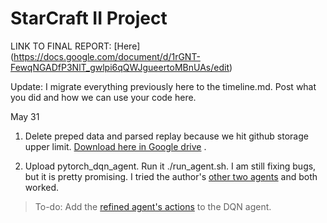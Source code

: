 # StarCraft II Project

LINK TO FINAL REPORT: [Here]
(https://docs.google.com/document/d/1rGNT-FewqNGADfP3NlT_gwlpi6qQWJgueertoMBnUAs/edit)


Update:
I migrate everything previously here to the timeline.md. 
Post what you did and how we can use your code here. 


May 31
1. Delete preped data and parsed replay because we hit github storage upper limit. [Download here in Google drive](https://drive.google.com/drive/folders/1-CnHdD1T8P09XixGYlDI_8pSs4iSZQN5?usp=sharing) .

2. Upload pytorch_dqn_agent. Run it ./run_agent.sh. I am still fixing bugs, but it is pretty promising. I tried the 
author's [other two agents](https://github.com/wohlert/starcraft-agent-pytorch) and both worked. 
> To-do: Add the [refined agent's actions](https://github.com/skjb/pysc2-tutorial/blob/master/Refining%20the%20Sparse%20Reward%20Agent/refined_agent.py) to the DQN agent.




